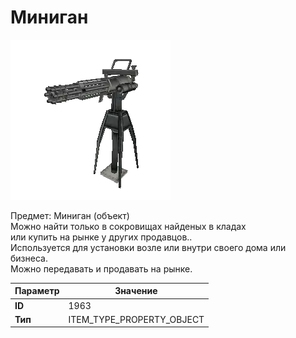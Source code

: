 # Миниган

![Item Image](../img/1963.webp?raw=true)

Предмет: Миниган (объект)<br>Можно найти только в сокровищах найденых в кладах<br>или купить на рынке у других продавцов..<br>Используется для установки возле или внутри своего дома или бизнеса.<br>Можно передавать и продавать на рынке.


| Параметр | Значение |
|----------|----------|
| **ID** | 1963 |
| **Тип** | ITEM_TYPE_PROPERTY_OBJECT |

